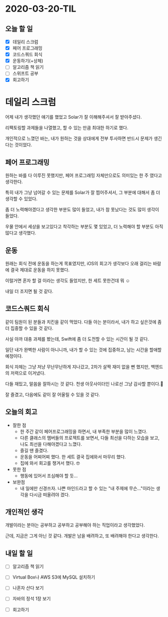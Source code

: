 # 2020-03-20-TIL

## 오늘 할 일

- [x] 데일리 스크럼
- [x] 페어 프로그래밍
- [x] 코드스쿼드 회식
- [x] 운동하기(+상체)
- [ ] 알고리즘 책 읽기
- [ ] 스위프트 공부
- [x] 회고하기

# 데일리 스크럼

어제 내가 생각했던 얘기를 했었고 Solar가 잘 이해해주셔서 잘 받아주셨다.

리팩토링할 과제들을 나열했고, 할 수 있는 만큼 최대한 하기로 했다.

개인적으로 느꼈던 바는, 내가 원하는 것을 상대에게 전부 투사하면 반드시 문제가 생긴다는 것이었다.

## 페어 프로그래밍

원하는 바를 다 이루진 못했지만, 페어 프로그래밍 자체만으로도 의미있는 한 주 였다고 생각한다.

특히 내가 그냥 넘어갈 수 있는 문제를 Solar가 잘 찝어주셔서, 그 부분에 대해서 좀 더 생각할 수 있었다.

좀 더 노력해야겠다고 생각한 부분도 많이 들었고, 내가 참 못났다는 것도 많이 생각이 들었다.

우물 안에서 세상을 보고있다고 착각하는 부분도 몇 있었고, 더 노력해야 할 부분도 아직 많다고 생각했다.

## 운동

원래는 회식 전에 운동을 하는게 목표였지만, iOS의 회고가 생각보다 오래 걸리는 바람에 결국 제대로 운동을 하지 못했다.

이럴거면 혼자 할 걸 이라는 생각도 들었지만, 한 세트 못한건데 뭐 ☺️

내일 더 조지면 될 것 같다.

## 코드스쿼드 회식

같이 팀원이 된 분들과 치킨을 같이 먹었다. 다들 아는 분이라서, 내가 하고 싶은것에 좀 더 집중할 수 있을 것 같다.

사실 아까 대충 과제를 봤는데, Swift에 좀 더 도전할 수 있는 시간이 될 것 같다.

일단 내가 완벽한 사람이 아니니까, 내가 할 수 있는 것에 집중하고, 남는 시간을 할애할 예정이다.

회식 자체는 그냥 저냥 무난무난하게 지나갔고, 2차가 살짝 재미 없을 뻔 했지만, 백엔드의 저력으로 이겨냈다.

다들 재밌고, 말씀을 잘하시는 것 같다. 천생 아웃사이더인 나로선 그냥 감사할 뿐이다.🥳

잘 즐겼고, 다음에도 같이 잘 어울릴 수 있을 것 같다.

## 오늘의 회고

- 잘한 점
  - 한 주간 같이 페어프로그래밍을 하면서, 내 부족한 부분을 많이 느꼈다.
  - 다른 클래스의 멤버들의 프로젝트를 보면서, 다들 최선을 다하는 모습을 보고, 나도 최선을 다해야겠다고 느꼈다.
  - 즐길 땐 즐겼다.
  - 운동을 어찌어찌 했다. 한 세트 결국 집에와서 마무리 했다.
  - 집에 와서 회고를 챙겨서 했다. 🤓
- 못한 점
  - 행동에 있어서 조심해야 할 듯...
- 보완점
  - 내 일에만 신경쓰자. 나쁜 마인드라고 할 수 있는 "내 주제에 무슨..."이라는 생각을 다시금 떠올려야 겠다.

## 개인적인 생각

개발이라는 분야는 공부하고 공부하고 공부해야 하는 직업이라고 생각했었다.

근데, 지금은 그게 아닌 것 같다. 개발은 남을 배려하고, 또 배려해야 한다고 생각한다.

## 내일 할 일

- [ ] 알고리즘 책 읽기
- [ ] Virtual Box나 AWS S3에 MySQL 설치하기
- [ ] 나혼자 산다 보기
- [ ] 자바의 정석 1장 보기
- [ ] 회고하기

